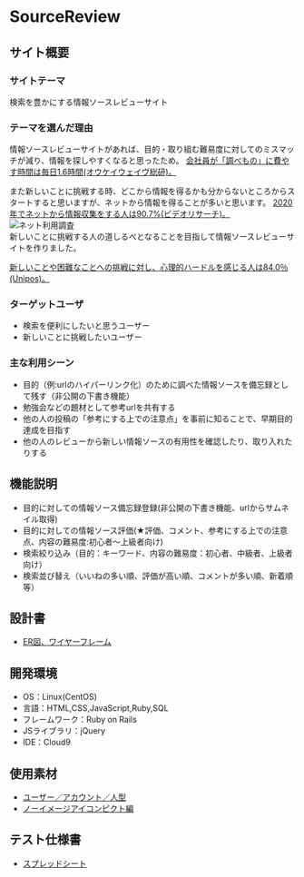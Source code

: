 # SourceReview

## サイト概要

### サイトテーマ
検索を豊かにする情報ソースレビューサイト

### テーマを選んだ理由
情報ソースレビューサイトがあれば、目的・取り組む難易度に対してのミスマッチが減り、情報を探しやすくなると思ったため。
[会社員が「調べもの」に費やす時間は毎日1.6時間(オウケイウェイヴ総研)。](https://it.impress.co.jp/articles/-/17720)

また新しいことに挑戦する時、どこから情報を得るかも分からないところからスタートすると思いますが、ネットから情報を得ることが多いと思います。
[2020年でネットから情報収集をする人は90.7%(ビデオリサーチ)。](https://news.mynavi.jp/article/20210311-1796912/#:~:text=%E3%82%A4%E3%83%B3%E3%82%BF%E3%83%BC%E3%83%8D%E3%83%83%E3%83%88%E3%81%A7%E6%83%85%E5%A0%B1%E5%8F%8E%E9%9B%86%E3%82%92,90.7%25%E3%81%A8%E3%81%AA%E3%81%A3%E3%81%A6%E3%81%84%E3%82%8B%E3%80%82)
![ネット利用調査](https://user-images.githubusercontent.com/98869960/166462776-e644ba93-d0b6-454e-a2c8-7f47e7d02cdc.png)  
新しいことに挑戦する人の道しるべとなることを目指して情報ソースレビューサイトを作りました。
 
[新しいことや困難なことへの挑戦に対し、心理的ハードルを感じる人は84.0％(Unipos)。](https://b2b-ch.infomart.co.jp/news/detail.page?IMNEWS1=1477405)


### ターゲットユーザ
- 検索を便利にしたいと思うユーザー
- 新しいことに挑戦したいユーザー

### 主な利用シーン
- 目的（例:urlのハイパーリンク化）のために調べた情報ソースを備忘録として残す（非公開の下書き機能）
- 勉強会などの題材として参考urlを共有する
- 他の人の投稿の「参考にする上での注意点」を事前に知ることで、早期目的達成を目指す
- 他の人のレビューから新しい情報ソースの有用性を確認したり、取り入れたりする

## 機能説明
- 目的に対しての情報ソース備忘録登録(非公開の下書き機能、urlからサムネイル取得)
- 目的に対しての情報ソース評価(★評価、コメント、参考にする上での注意点、内容の難易度:初心者～上級者向け)
- 検索絞り込み（目的：キーワード、内容の難易度：初心者、中級者、上級者向け）
- 検索並び替え（いいねの多い順、評価が高い順、コメントが多い順、新着順等）

## 設計書
- [ER図、ワイヤーフレーム](https://app.diagrams.net/#G1OIfJLX5pATRCu_9R1gSc7iiXNCooW_-a)


## 開発環境
- OS：Linux(CentOS)
- 言語：HTML,CSS,JavaScript,Ruby,SQL
- フレームワーク：Ruby on Rails
- JSライブラリ：jQuery
- IDE：Cloud9

## 使用素材
- [ユーザー／アカウント／人型](https://kotonohaworks.com/free-icons/user/)
- [ノーイメージアイコンピクト編](https://www.shoshinsha-design.com/2020/05/%E3%83%8E%E3%83%BC%E3%82%A4%E3%83%A1%E3%83%BC%E3%82%B8%E3%82%A2%E3%82%A4%E3%82%B3%E3%83%B3%E3%83%94%E3%82%AF%E3%83%88%E7%B7%A8-no-image-icon/.html)

## テスト仕様書
- [スプレッドシート](https://docs.google.com/spreadsheets/d/1i3M7Ms6Sr0mfBhXV86w6c1s3K1wCwsKh/edit?usp=sharing&ouid=102603506775414694205&rtpof=true&sd=true)
